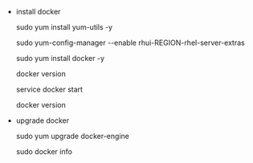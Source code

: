 

* install docker

    sudo yum install yum-utils -y
    
    sudo yum-config-manager --enable rhui-REGION-rhel-server-extras
    
    sudo yum install docker -y
    
    docker version
    
    service docker start
    
    docker version
    
* upgrade docker
    
    sudo yum upgrade docker-engine
    
    sudo docker info

